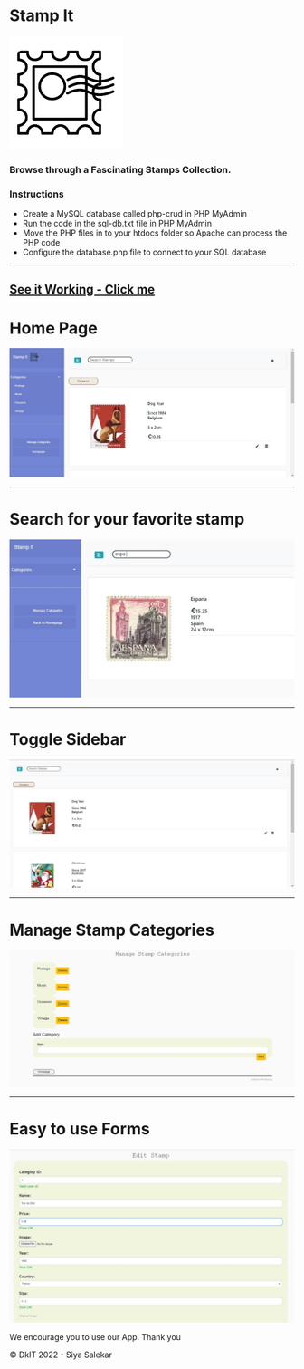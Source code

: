 # Stamp It
![alt text](image_uploads/log.png "Logo")
### Browse through a Fascinating Stamps Collection.
### Instructions
* Create a MySQL database called php-crud in PHP MyAdmin
* Run the code in the sql-db.txt file in PHP MyAdmin
* Move the PHP files in to your htdocs folder so Apache can process the PHP code
* Configure the database.php file to connect to your SQL database
---
[See it Working - Click me](https://mysql05.comp.dkit.ie/D00242263/Stamps-Collection/index.php)
---

# Home Page
![alt text](image_uploads/home.JPG "Home")

---

# Search for your favorite stamp
![alt text](image_uploads/search.JPG "Search")

---

# Toggle Sidebar
![alt text](image_uploads/sidebar.JPG "Sidebar")

---

# Manage Stamp Categories
![alt text](image_uploads/manage.JPG "Manage")

---

# Easy to use Forms
![alt text](image_uploads/fom.JPG "Forms")

We encourage you to use our App.
Thank you

&copy; DkIT 2022 - Siya Salekar
